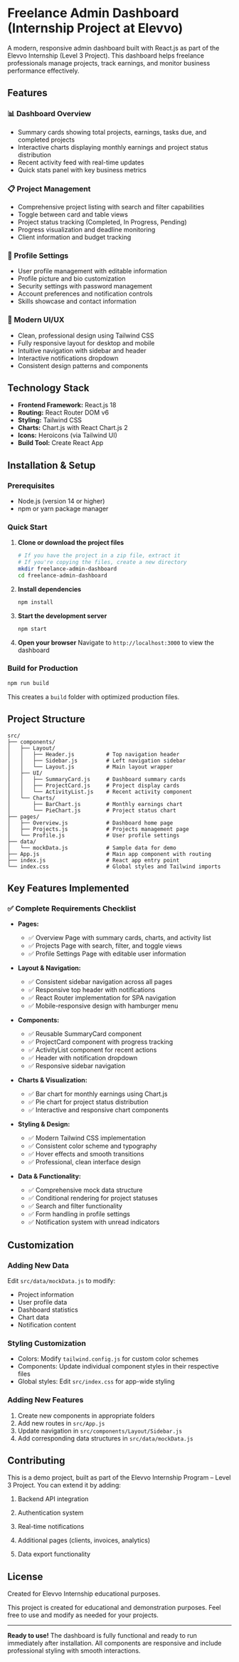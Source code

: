 # Freelance Admin Dashboard (Internship Project at Elevvo)

A modern, responsive admin dashboard built with React.js as part of the Elevvo Internship (Level 3 Project).
This dashboard helps freelance professionals manage projects, track earnings, and monitor business performance effectively.


## Features

### 📊 Dashboard Overview
- Summary cards showing total projects, earnings, tasks due, and completed projects
- Interactive charts displaying monthly earnings and project status distribution
- Recent activity feed with real-time updates
- Quick stats panel with key business metrics

### 📋 Project Management
- Comprehensive project listing with search and filter capabilities
- Toggle between card and table views
- Project status tracking (Completed, In Progress, Pending)
- Progress visualization and deadline monitoring
- Client information and budget tracking

### 👤 Profile Settings
- User profile management with editable information
- Profile picture and bio customization
- Security settings with password management
- Account preferences and notification controls
- Skills showcase and contact information

### 🎨 Modern UI/UX
- Clean, professional design using Tailwind CSS
- Fully responsive layout for desktop and mobile
- Intuitive navigation with sidebar and header
- Interactive notifications dropdown
- Consistent design patterns and components

## Technology Stack

- **Frontend Framework:** React.js 18
- **Routing:** React Router DOM v6
- **Styling:** Tailwind CSS
- **Charts:** Chart.js with React Chart.js 2
- **Icons:** Heroicons (via Tailwind UI)
- **Build Tool:** Create React App

## Installation & Setup

### Prerequisites
- Node.js (version 14 or higher)
- npm or yarn package manager

### Quick Start

1. **Clone or download the project files**
   ```bash
   # If you have the project in a zip file, extract it
   # If you're copying the files, create a new directory
   mkdir freelance-admin-dashboard
   cd freelance-admin-dashboard
   ```

2. **Install dependencies**
   ```bash
   npm install
   ```

3. **Start the development server**
   ```bash
   npm start
   ```

4. **Open your browser**
   Navigate to `http://localhost:3000` to view the dashboard

### Build for Production

```bash
npm run build
```

This creates a `build` folder with optimized production files.

## Project Structure

```
src/
├── components/
│   ├── Layout/
│   │   ├── Header.js          # Top navigation header
│   │   ├── Sidebar.js         # Left navigation sidebar
│   │   └── Layout.js          # Main layout wrapper
│   ├── UI/
│   │   ├── SummaryCard.js     # Dashboard summary cards
│   │   ├── ProjectCard.js     # Project display cards
│   │   └── ActivityList.js    # Recent activity component
│   └── Charts/
│       ├── BarChart.js        # Monthly earnings chart
│       └── PieChart.js        # Project status chart
├── pages/
│   ├── Overview.js            # Dashboard home page
│   ├── Projects.js            # Projects management page
│   └── Profile.js             # User profile settings
├── data/
│   └── mockData.js            # Sample data for demo
├── App.js                     # Main app component with routing
├── index.js                   # React app entry point
└── index.css                  # Global styles and Tailwind imports
```

## Key Features Implemented

### ✅ Complete Requirements Checklist

- **Pages:**
  - ✅ Overview Page with summary cards, charts, and activity list
  - ✅ Projects Page with search, filter, and toggle views
  - ✅ Profile Settings Page with editable user information

- **Layout & Navigation:**
  - ✅ Consistent sidebar navigation across all pages
  - ✅ Responsive top header with notifications
  - ✅ React Router implementation for SPA navigation
  - ✅ Mobile-responsive design with hamburger menu

- **Components:**
  - ✅ Reusable SummaryCard component
  - ✅ ProjectCard component with progress tracking
  - ✅ ActivityList component for recent actions
  - ✅ Header with notification dropdown
  - ✅ Responsive sidebar navigation

- **Charts & Visualization:**
  - ✅ Bar chart for monthly earnings using Chart.js
  - ✅ Pie chart for project status distribution
  - ✅ Interactive and responsive chart components

- **Styling & Design:**
  - ✅ Modern Tailwind CSS implementation
  - ✅ Consistent color scheme and typography
  - ✅ Hover effects and smooth transitions
  - ✅ Professional, clean interface design

- **Data & Functionality:**
  - ✅ Comprehensive mock data structure
  - ✅ Conditional rendering for project statuses
  - ✅ Search and filter functionality
  - ✅ Form handling in profile settings
  - ✅ Notification system with unread indicators

## Customization

### Adding New Data
Edit `src/data/mockData.js` to modify:
- Project information
- User profile data
- Dashboard statistics
- Chart data
- Notification content

### Styling Customization
- Colors: Modify `tailwind.config.js` for custom color schemes
- Components: Update individual component styles in their respective files
- Global styles: Edit `src/index.css` for app-wide styling

### Adding New Features
1. Create new components in appropriate folders
2. Add new routes in `src/App.js`
3. Update navigation in `src/components/Layout/Sidebar.js`
4. Add corresponding data structures in `src/data/mockData.js`

## Contributing

This is a demo project, built as part of the Elevvo Internship Program – Level 3 Project.
You can extend it by adding:

1. Backend API integration

2. Authentication system

3. Real-time notifications

4. Additional pages (clients, invoices, analytics)

5. Data export functionality

## License

Created for Elevvo Internship educational purposes.

This project is created for educational and demonstration purposes. Feel free to use and modify as needed for your projects.

---

**Ready to use!** The dashboard is fully functional and ready to run immediately after installation. All components are responsive and include professional styling with smooth interactions.
